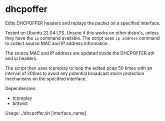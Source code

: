 # dhcpoffer
Edits DHCPOFFER headers and replays the packet on a specified interface.

Tested on Ubuntu 22.04 LTS.  Unsure if this works on other distro's, unless they have the `ip` command available.  The script uses `ip address` command to collect source MAC and IP address information.

The source MAC and IP address are updated inside the DHCPOFFER eth and ip headers.

The script then uses tcpreplay to loop the edited pcap 50 times with an interval of 200ms to avoid any potential broadcast storm protection mechanisms on the specified interface.

Dependencies:
- tcpreplay
- bittwist

Usage:
./dhcpoffer.sh [interface_name]
